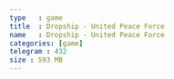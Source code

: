 ```yaml
---
type   : game
title  : Dropship - United Peace Force
name   : Dropship - United Peace Force
categories: [game]
telegram : 432
size : 593 MB
---
```




